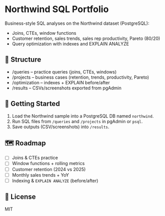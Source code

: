 # Northwind SQL Portfolio

Business-style SQL analyses on the Northwind dataset (PostgreSQL):
- Joins, CTEs, window functions
- Customer retention, sales trends, sales rep productivity, Pareto (80/20)
- Query optimization with indexes and EXPLAIN ANALYZE

## 📁 Structure
- /queries – practice queries (joins, CTEs, windows)
- /projects – business cases (retention, trends, productivity, Pareto)
- /optimization – indexes + EXPLAIN before/after
- /results – CSVs/screenshots exported from pgAdmin

## 🚀 Getting Started
1. Load the Northwind sample into a PostgreSQL DB named `northwind`.
2. Run SQL files from `/queries` and `/projects` in pgAdmin or `psql`.
3. Save outputs (CSV/screenshots) into `/results`.

## 🗺️ Roadmap
- [ ] Joins & CTEs practice
- [ ] Window functions + rolling metrics
- [ ] Customer retention (2024 vs 2025)
- [ ] Monthly sales trends + YoY
- [ ] Indexing & `EXPLAIN ANALYZE` (before/after)

## 🔖 License
MIT

